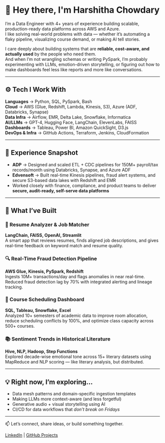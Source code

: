 # 👋 Hey there, I'm Harshitha Chowdary

I’m a Data Engineer with 4+ years of experience building scalable, production-ready data platforms across AWS and Azure.  
I like solving real-world problems with data — whether it’s automating a flaky pipeline, visualizing course demand, or making AI tell stories.

I care deeply about building systems that are **reliable, cost-aware, and actually used** by the people who need them.  
And when I’m not wrangling schemas or writing PySpark, I’m probably experimenting with LLMs, emotion-driven storytelling, or figuring out how to make dashboards feel less like reports and more like conversations.

---

## ⚙️ Tech I Work With

**Languages** → Python, SQL, PySpark, Bash  
**Cloud** → AWS (Glue, Redshift, Lambda, Kinesis, S3), Azure (ADF, Databricks, Synapse)  
**Data Infra** → Airflow, EMR, Delta Lake, Snowflake, Informatica  
**AI/LLMs** → GPT-4, Hugging Face, LangChain, ElevenLabs, FAISS  
**Dashboards** → Tableau, Power BI, Amazon QuickSight, D3.js  
**DevOps & Infra** → GitHub Actions, Terraform, Jenkins, CloudFormation

---

## 💼 Experience Snapshot

- **ADP** → Designed and scaled ETL + CDC pipelines for 150M+ payroll/tax records/month using Databricks, Synapse, and Azure ADF  
- **Edvensoft** → Built real-time Kinesis pipelines, fraud alert systems, and secure S3-based data lakes with Redshift and EMR  
- Worked closely with finance, compliance, and product teams to deliver **secure, audit-ready, self-serve data platforms**

---

## 🚀 What I’ve Built

### 📄 Resume Analyzer & Job Matcher  
**LangChain, FAISS, OpenAI, Streamlit**  
A smart app that reviews resumes, finds aligned job descriptions, and gives real-time feedback on keyword match and resume quality.

### 🔍 Real-Time Fraud Detection Pipeline  
**AWS Glue, Kinesis, PySpark, Redshift**  
Ingests 10M+ transactions/day and flags anomalies in near real-time. Reduced fraud detection lag by 70% with integrated alerting and lineage tracking.

### 🏫 Course Scheduling Dashboard  
**SQL, Tableau, Snowflake, Excel**  
Analyzed 10+ semesters of academic data to improve room allocation, reduce scheduling conflicts by 100%, and optimize class capacity across 500+ courses.

### 📚 Sentiment Trends in Historical Literature  
**Hive, NLP, Hadoop, Step Functions**  
Explored decade-wise emotional tone across 15+ literary datasets using MapReduce and NLP scoring — like literary analysis, but distributed.

---

## 💡 Right now, I’m exploring...

- Data mesh patterns and domain-specific ingestion templates  
- Making LLMs more context-aware (and less forgetful)  
- Generative audio + visual storytelling using AI  
- CI/CD for data workflows that *don’t break on Fridays*

---

📫 Let’s connect, share ideas, or build something together.

[LinkedIn](https://www.linkedin.com/in/hchowdary/) | [GitHub Projects](https://github.com/Harshitha-CM?tab=repositories)
